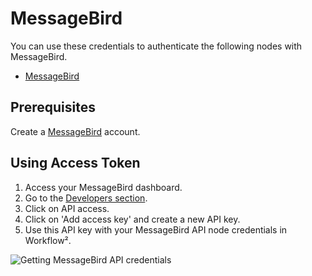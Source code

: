 # MessageBird

You can use these credentials to authenticate the following nodes with MessageBird.
- [MessageBird](/workflow/integrations/nodes/workflow-nodes-base.messageBird/)

## Prerequisites

Create a [MessageBird](https://www.messagebird.com/en/) account. 

## Using Access Token

1. Access your MessageBird dashboard.
2. Go to the [Developers section](https://dashboard.messagebird.com/en/developers/access).
3. Click on API access.
4. Click on 'Add access key' and create a new API key.
5. Use this API key with your MessageBird API node credentials in Workflow².

![Getting MessageBird API credentials](/_images/integrations/credentials/messagebird/using-access-token.gif)
